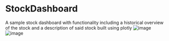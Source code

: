 # StockDashboard
A sample stock dashboard with functionality including a historical overview of the stock and a description of said stock built using plotly
![image](https://github.com/dkam231/StockDashboard/assets/122404786/4d2881fb-c9e4-445c-b668-de58a82812b4)
![image](https://github.com/dkam231/StockDashboard/assets/122404786/d649971d-9f7e-41ff-b39a-6f608331441c)

